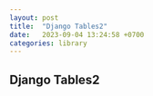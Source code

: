 ```yaml
---
layout: post
title:  "Django Tables2"
date:   2023-09-04 13:24:58 +0700
categories: library 
---
```


## Django Tables2
